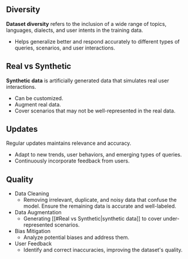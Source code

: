 ## Diversity 

**Dataset diversity** refers to the inclusion of a wide range of topics, languages, dialects, and user intents in the training data.

- Helps generalize better and respond accurately to different types of queries, scenarios, and user interactions.

## Real vs Synthetic

**Synthetic data** is artificially generated data that simulates real user interactions.

- Can be customized.
- Augment real data.
- Cover scenarios that may not be well-represented in the real data.

## Updates

Regular updates maintains relevance and accuracy.

- Adapt to new trends, user behaviors, and emerging types of queries.
- Continuously incorporate feedback from users.

## Quality

- Data Cleaning
	- Removing irrelevant, duplicate, and noisy data that confuse the model. Ensure the remaining data is accurate and well-labeled.
- Data Augmentation
	- Generating [[#Real vs Synthetic|synthetic data]] to cover under-represented scenarios.
- Bias Mitigation
	- Analyze potential biases and address them.
- User Feedback
	- Identify and correct inaccuracies, improving the dataset's quality.